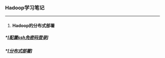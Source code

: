 ### Hadoop学习笔记

---

1. #### Hadoop的分布式部署

##### \*\[[配置ssh免密码登录](#配置ssh免密码登录)\]

##### \*\[[分布式部署](/Hadoop/分布式部署.md)\]



